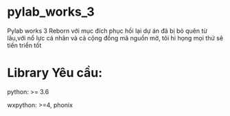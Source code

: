 # pylab_works_3
  Pylab works 3 Reborn với mục đích phục hồi lại dự án đã bị bỏ quên từ lâu,với nổ lực cá nhân và cả cộng đồng mã nguồn mở, tôi hi họng mọi thứ sẽ tiến triển tốt
  
# Library Yêu cầu:
 python: >= 3.6
 
 wxpython: >=4, phonix
